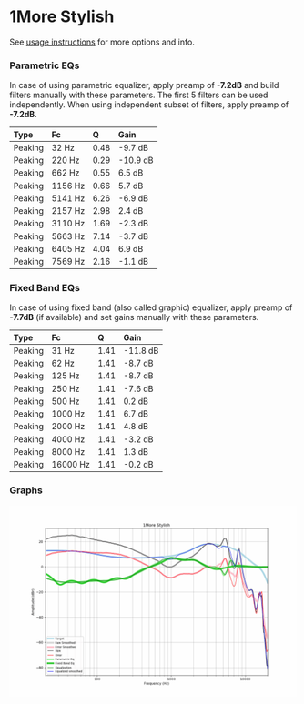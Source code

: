 # 1More Stylish
See [usage instructions](https://github.com/jaakkopasanen/AutoEq#usage) for more options and info.

### Parametric EQs
In case of using parametric equalizer, apply preamp of **-7.2dB** and build filters manually
with these parameters. The first 5 filters can be used independently.
When using independent subset of filters, apply preamp of **-7.2dB**.

| Type    | Fc      |    Q | Gain     |
|:--------|:--------|:-----|:---------|
| Peaking | 32 Hz   | 0.48 | -9.7 dB  |
| Peaking | 220 Hz  | 0.29 | -10.9 dB |
| Peaking | 662 Hz  | 0.55 | 6.5 dB   |
| Peaking | 1156 Hz | 0.66 | 5.7 dB   |
| Peaking | 5141 Hz | 6.26 | -6.9 dB  |
| Peaking | 2157 Hz | 2.98 | 2.4 dB   |
| Peaking | 3110 Hz | 1.69 | -2.3 dB  |
| Peaking | 5663 Hz | 7.14 | -3.7 dB  |
| Peaking | 6405 Hz | 4.04 | 6.9 dB   |
| Peaking | 7569 Hz | 2.16 | -1.1 dB  |

### Fixed Band EQs
In case of using fixed band (also called graphic) equalizer, apply preamp of **-7.7dB**
(if available) and set gains manually with these parameters.

| Type    | Fc       |    Q | Gain     |
|:--------|:---------|:-----|:---------|
| Peaking | 31 Hz    | 1.41 | -11.8 dB |
| Peaking | 62 Hz    | 1.41 | -8.7 dB  |
| Peaking | 125 Hz   | 1.41 | -8.7 dB  |
| Peaking | 250 Hz   | 1.41 | -7.6 dB  |
| Peaking | 500 Hz   | 1.41 | 0.2 dB   |
| Peaking | 1000 Hz  | 1.41 | 6.7 dB   |
| Peaking | 2000 Hz  | 1.41 | 4.8 dB   |
| Peaking | 4000 Hz  | 1.41 | -3.2 dB  |
| Peaking | 8000 Hz  | 1.41 | 1.3 dB   |
| Peaking | 16000 Hz | 1.41 | -0.2 dB  |

### Graphs
![](./1More%20Stylish.png)